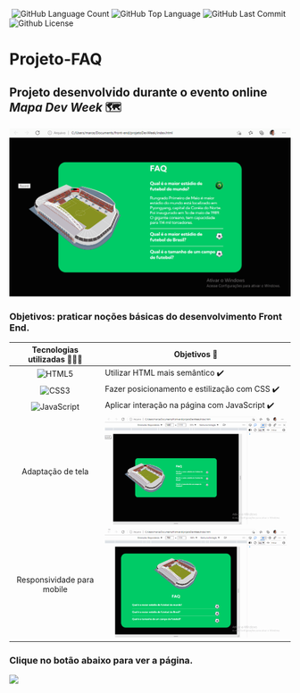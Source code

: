 <img alt="" src="https://img.shields.io/github/repo-size/Riquecelo/Projeto-FAQ" /> <img alt="GitHub Language Count" src="https://img.shields.io/github/languages/count/Riquecelo/Projeto-FAQ" /> <img alt="GitHub Top Language" src="https://img.shields.io/github/languages/top/Riquecelo/Projeto-FAQ" /> <img alt="GitHub Last Commit" src="https://img.shields.io/github/last-commit/Riquecelo/Projeto-FAQ" /> <img alt="Github License" src="https://img.shields.io/github/license/Riquecelo/Projeto-FAQ" />

# Projeto-FAQ

## Projeto desenvolvido durante o evento online *Mapa Dev Week* :world_map:

![](https://github.com/Riquecelo/Projeto-FAQ/blob/main/src/img/show-projeto-FAQ.gif)

### Objetivos: praticar noções básicas do desenvolvimento Front End.

|Tecnologias utilizadas 👨🏽‍💻| Objetivos 🎯|
| :-------: |------------|
| ![HTML5](https://img.shields.io/badge/html5-%23E34F26.svg?style=for-the-badge&logo=html5&logoColor=white)|Utilizar HTML mais semântico ✔️|
| ![CSS3](https://img.shields.io/badge/css3-%231572B6.svg?style=for-the-badge&logo=css3&logoColor=white)|Fazer posicionamento e estilização com CSS ✔️|
| ![JavaScript](https://img.shields.io/badge/javascript-%23323330.svg?style=for-the-badge&logo=javascript&logoColor=%23F7DF1E)|Aplicar interação na página com JavaScript ✔️|
|Adaptação de tela |<img src="https://github.com/Riquecelo/Projeto-FAQ/blob/main/src/img/show-adapta-tela-FAQ.gif" width="500" heigth="200">|
|Responsividade para mobile|<img src="https://github.com/Riquecelo/Projeto-FAQ/blob/main/src/img/show-responsivo-projeto-FAQ.gif" width="500" heigth="200">|



### Clique no botão abaixo para ver a página.

[![](https://img.shields.io/badge/-%20Acessar%20Projeto--FAQ%20%F0%9F%93%83-brightgreen)](https://riquecelo.github.io/Projeto-FAQ/)
 
